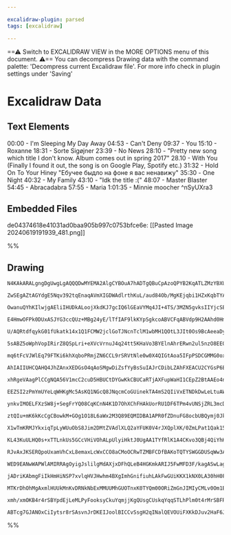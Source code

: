 ```yaml
---

excalidraw-plugin: parsed
tags: [excalidraw]

---
```

==⚠  Switch to EXCALIDRAW VIEW in the MORE OPTIONS menu of this document. ⚠== You can decompress Drawing data with the command palette: 'Decompress current Excalidraw file'. For more info check in plugin settings under 'Saving'


# Excalidraw Data
## Text Elements
00:00 - I'm Sleeping My Day Away
04:53 - Can't Deny
09:37 - You
15:10 - Roxanne
18:31 - Sorte Sigøjner
23:39 - No News
28:10 - "Pretty new song which title I don't know. Album comes out in spring 2017"
28.10 - With You (Finally I found it out, the song is on Google Play, Spotify etc.)
31:32 - Hold On To Your Hiney "Ебучее быдло на фоне я вас ненавижу"
35:30 - One Night
40:32 - My Family
43:10 - "Idk the title :("
48:07 - Master Blaster
54:45 - Abracadabra
57:55 - Maria
1:01:35 - Minnie moocher ^nSyUXra3

## Embedded Files
de04374618e41031ad0baa905b997c0753bfce6e: [[Pasted Image 20240619191939_481.png]]

%%
## Drawing
```compressed-json
N4KAkARALgngDgUwgLgAQQQDwMYEMA2AlgCYBOuA7hADTgQBuCpAzoQPYB2KqATLZMzYBXUtiRoIACyhQ4zZAHoFAc0JRJQgEYA6bGwC2CgF7N6hbEcK4OCtptbErHALRY8RMpWdx8Q1TdIEfARcZgRmBShcZQUebTiANho6IIR9BA4oZm4AbXAwUDAiiBJuCAB9coAOZwAWAA1aqoA5AHEAMQBpAEd2gC0AYUxJXABrUmSiyFhEMsJ9aKR+Ysxu

ZwSEgAZtAGYdgE5Nqv392tqEnaqAVmXIGDWAdlrthKuL/aud84Ob/MgKEjqbi1HZxKqbTYARh2V02DyqtVhVVuUgQhGU0m4OwecTOO1e+KuV1OV2Rfwg1mUwW4mxRzCgpDYowQAzY+DYEwkDOszDguECmUmxU0uGwo2UjKEHGIrPZnPQ3I4vP5GSgQsgADNCPh8ABlWDUiSCDzqiD0xnMgDqgMkNO0vymZoZTIQ+pghvQxtKKMlGI44WyaEhKLYf

OwanuQYhKIlwjgAEliIHUDkALoojXkdKJ7gcIQ6lGEaVYMq4JI+4TS/3MZN5gvksIIYjcSEPB6Q17HWp8cmMFjsLhoDYovusTjNThiFtIng8Z77MmOwjMAAiqSgTe4GoIYRRmkrxAAosF0pla/n8CihHBiLgN82g+2qg8TsSHtiHcUiBxRrmLyj2TFTc0G3fBdwbKIoCEZMIEQaUi2UU0tWCHMJGIBBNhBJ4EkhKoEFqSFNh2SFcGITYRVwQ4rk0

E4HmwOFPk0DUxASJYG3ccQUz+MBg24yE/lTfIAF9lkKYpSgkcoABVCFqABVdp9H2AAhd0HmYDUAAVNG6bEYE0U0Zk4iBMwQJtyCoFFVjQZxWyubQESuNtTm7HgHjhHYUUjVBnGJezoQeBIEXfEEgpRAFiCBIN4kCoiEnOHh9iCz4CJRSQ0QxNU0FpclKQ9HLHXNF1ZQ5MoAGIeA1fZ8NqU0RTFWMpRlNlSq5cglT5AU1QzbU9QNYyvWbOlnStG07

U/AQRtdfqykG01fUkatk14x1Q1FCMW2jclGoTJNcnTclM1wbMH1QOtL3JIt0Os9BcAeeaDyWv960KszTuhHhQUhQ5NgSEcmDHQdUAef7+3HSdONwppaiSq5CMLVd12A1BQPAx19ya480lVc8XuKa9b3vFsnxfD531JgCi1/NBzoAtggNO1GEBROA2CLLJcm4vIpiKAqec2biDp57n+e0bsUquJpAreSFiRW/nBduMARambZrl+w59geT5IU+3Cex

5sABZ5oWphVopIRirZ8QSpLri+eXVcVrnuJ4q24tt5KHaVo3BYElnAhrERwn2ul5nzO8EE0wPmGD7gGSEZnyXwUIoFZfR9DUe9NLZwU0HNy23Ot+KEkSr3Uu442ikEooRPyMTIAk9AOF1GA5PqcgdkM+BjI3TBuvJG7bK2bR3I7A5NlnWo2yqA3im89YFwc/Z8SIoj9j1xdigiqLUFebY9jeUFQW7XCt8gdL0UxNBQT5yA8s4u+nQtFkWvlCAKqq

mq6tFcVJWlEq79FTKi6khXqboPRmjZN6CCL9rSRVtNle0w0X4QIGtAoa5IFpPSDCGMMG0oxPx2omZMaYMxZgQKhM6/5LrFhuhSKoD0mo4OoXjAQb0WzQyJFUUuf1ewAwHNwWeoNAYTg4FONAPDTgdi7AjNcwQiYgR3EndGB4sang5jTGhjoCaR3eiTE4WxZb4kpj+Z6F1HSAWZIzZRKI+5ZXQBCZAEIfKoHjAAcn0KgXUwQEBwAQqgAAsjAVAK5c

AhIAIIUHCQAHQ4JhZAnxXEDGsO4qAoSMgwDiZsfYyBsSuIAJrCDibLZAhFXEACU2CYGsP6EpVQ8mQlcbqDkG5vHogAB8ACt/SkDiZ9PJ+xXETlQM0BAFBmD9IaeU5wqAYkQGjggGQIT/QUFQIIDgyhUAUEkOYSQqAoBqGCG41AxBOBpNQKMDgbAKDaFQBE/AmghBeL0OkZgqBhDpKLOsuApAAk8ChA8eZUztAzNQNadQqAilCFQAACnaEWAg+AQn

xhRgeVAagPlCCgNQA56V1mcC2cuD5HBUCtDYGwKkCBUCaRTjAXFupWaHI1CEpZ2BtAAEo4nETyTwVxAAJNkxBUAAHlSVSTYFC4QpBUD8qLAgEJ8zACoIIARhBADCIIAcRBACsIFq1AKrADSIIAFhBADcIIAPhBUCAF4QQADCCoEACIgpqLW6sAPIgqBABMIFawAgiCWq1da11gAOEEAGwgargUcBhHkzYrixXUuaFfKAcTni8tccE1A7RjraiyRw

EEZSI2zPmYmUYeLqWHKgMc5AsKQ1NGcQ8JNqcmCoGUinekTA4mS2QIiVxETNDkDwLeLtuAW0PESVcGtfz+0cEhM4idMIk1Fg4IQal+gKXYHShMH0lApJYAcRAJxLjZkeK8T4sy/jNlBJCWEyJ0SM0JKSbMlJHALlrg4Fe3J+TZnQpKVcbNlTqm1IQPUxpzTWnUt1J0npzaOADIOMMyVYyJlTK/bmhZgRllnXGQSk9Oy9kHKOdS1FZz73pKuTcu5D

ynkvIMOELFXzSW8j+SegFrYQ08CqKCnN4K1D7OhXChFHAkUorRU1DF6TPm4vUNSjZRL3mcDJRSqlNK6UMqZYQFlqA2Wcu5VOvlszBX4GFWK1AEqpUiFlfKxVEBVWap1Xqo1ZrLU2vtY61ALr3Vesdb6wNwaIDcs/TsNjUbRmxvjZsRNszk2pszsi+NOwENzIgPmwt2GS3UrLRWhpcIa1NplQ22tfSOCtvbbMzt3bSK4D7QOodI6rAlMnXk4doXZ3

ztQIu+mK6kKcCgCBowkM+GOg1O18L6aWx2M3Q89EQMIDBA1APR0fZDnuFG8ocbUBQymj0JkXA8rSBUNpuSDk6JEX4A3f3MoO62P7u8b449Wzk3nvuZe7JtREk7GSak9Jj7n15OrW+4p47P1gqqTUjgdTx0NOIoB0gbSQPKG6b0/p0WoOzJGbByZEHplsfmYslDqz0NbMw8uxLxy8PnMI9c259zHnPNQK8yjnyMU0d+f8wFTGWNgohZx4Q3GDvIpO

X1wTmKRMJYkxiqTpLyWUuObS8Jim2DMtZVAdlXLQ2aYFUK0V4rJXQplXK/0ZmLPat1Qak15rrV2odc6t1nrvXuaDSGsNvnI3+gC5lILIXT0prTZFzN0WwV5uIAWsTBPkvlq85mtLX2gk5frY2jcuX8t1fuX2ntpXyDlaJJVsdE6oS1ZnUDxrzXl1MFNLgbFbAKnhEIF1+OpBE6mIQPyjK19UCFyuMJUS5IjJzAWMoNiM2BGcCxCDfhYMOBiIkU3p

KL43KuULHQ0s+xTTLnkUs5GCcVHiVOhALpUlyiHktJ0UgAA1TYfRlK1A4CKvo3QBj4QiYhHqOo0GzQwaaIqo0EHjRQS6R/Rpn8Vj8ItAMIbXbfBWATaJ+B+GkKyR4L4ZBckBeK4OcbQfYQiWWUuCaZ+YqN+MoYBTqVUH+Bqf+ZqOUbA9qEBPA8KMaIMHgHrYoS+TKYETyBsDhNANsb4eKaeGMSUXaUhU2TUChbbbRYoQglhHbVRTGE8HGUOckXRR

RJvAxJKSERQpoUxamVhCxL8emaxLcWxCCO8aCMoOCRwTZMBFCDfBAKoTQTYSWGGDUSqWw3AXADUHJW8dsEEYgWcDUKoL4bAF8K4DUDUWELuOkDiTmHmR2HiASVveudvHuTvRYU0UcQRNAZjERAcUfTiAFUEQ4VsXzGfa6UsCJBfRGBRFfavNfRuDfeoB4PoToAARWUGcDkgKXWE2AKUhCEGUgGFaEcPaBML6ndHQRNE/zf13m2HQNf2mgGKfyGKw

WED9EANwWAPWlAMIRRAgOyigJslilgMdAXjxDFhQLeB4HGKmkARIJ5FwMFD3F/kagASwLaguJVCuPJB3kQSb1yPJDoMbwuDpGYOBhyRxA+CIk4LjBISkN634NOlEKEMegWLUL3DUQkLPHBPxhvD0WJlwlJhwiUPPgmypnMTpgZm0LAnKKdD0JgkMIQhMMoQ300E0DbE2GIF1kUMsI+CqB4XfHcL8PomqiuDwEnlwAhCOCImwBfxCPzj4iVn4imBr

jADriKAbmgFiIkHmHiNSP7xvlqHVJHwhm4BXgImhGnifiuhLAkFwGUiKKX1kNX0LA30hH0FIDbgqT6EtHjASG6EkGcGcAKTgEwHoFGAGHn3v36MgTmmGIQHgVGJ2OKAmO/09F/1mP/xYUdggDWnDBWKby2kdHWNQCfiHnfDGK8jWBhAeAOKhCOJOJfjOIeI6ieOm2FBuMIOrIVFIMuPrP+EoPeJTK+IcS+F+ORm1mni2B4UYMdGIT2nzl4JMkhIJ

MTKrDhOhMgAxmlHUUkMnKvDRNkNbExMMUUMhGUOTnxK0TYQm00ORiZmGnJIMIyCMLv0Om1BpLKGYmwFljMnxGfGxFLkUM2HMKhFOGIiqEcKuFFGwC8MnjpKDPYgIE4gLilMiNrnACFgpDgDgH1Ejm4DEmgHSnSDKCIHoOWAYHnQoGUkbIPGbI/n8Moo1CFAgGwBEC6njA3H0H1CrPuPQE/mqjOBorotIAYqYpIoILIrYugFbLrO4votVEYrSARQf

xmh/xmOKB4r4rSBYpdEjLeMLPyFooksyCkuYqmjjKgQUsgCUskqYqqSTLhPlm0t4rMrSBFRAO8kIj5hsuUv0HaH6w9ycoItMt0qYo8syE626x8p0qgD0qOygAW3G0m3rNcrsv0v5Eit4puXSlIlnMUtCr0sPGlAiWSp2RCA335EZEsi0uYGwEZB1HqE2mnm0DhHilhB4GhFOCSgIrKoqvwAKT1O7DFmeHikInfE+leAIqMApX0Awt7AIEThbFBWO

ABTcg7GJANOxCiIytsr8rSAsvnJrDKEIJoolBICCvSsgH2qINalQEVOUiFXKkDJuv2HaF6JRDL2UAjnfjKkPBXHevevuogBWpMtCtUuZAcsOU4FxnUNgkCDMGEGYFaD+WIEOuPLBqOnSDL2LDo0QjQEVIyFK2CFOhtPJGwCIDgCrxr3JF4xwrQDxtWmxW/E4lX1+tTM0C6QQGwCyF1F4zgECTYHQmyuxvPOUXAHlJMgfOTGACEhACEiAA===
```
%%